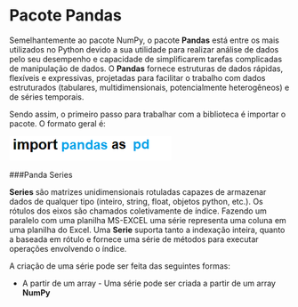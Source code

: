 # Pacote Pandas

Semelhantemente ao pacote NumPy, o pacote **Pandas** está entre os mais utilizados no Python devido a sua utilidade para realizar análise de dados pelo seu desempenho e capacidade de simplificarem tarefas complicadas de manipulação de dados. O **Pandas** fornece estruturas de dados rápidas, flexíveis e expressivas, projetadas para facilitar o trabalho com dados estruturados (tabulares, multidimensionais, potencialmente heterogêneos) e de séries temporais.

Sendo assim, o primeiro passo para trabalhar com a biblioteca é importar o pacote. O formato geral é:

![funcao](/imagens/import_pandas.png)

###Panda Series

**Series** são matrizes unidimensionais rotuladas capazes de armazenar dados de qualquer tipo (inteiro, string, float, objetos python, etc.). Os rótulos dos eixos são chamados coletivamente de índice. Fazendo um paralelo com uma planilha MS-EXCEL uma série representa uma coluna em uma planilha do Excel.
Uma **Serie** suporta tanto a indexação inteira, quanto a baseada em rótulo e fornece uma série de métodos para executar operações envolvendo o índice.

A criação de uma série pode ser feita das seguintes formas:

+ A partir de um array - Uma série pode ser criada a partir de um array **NumPy**
``` python

```
    



